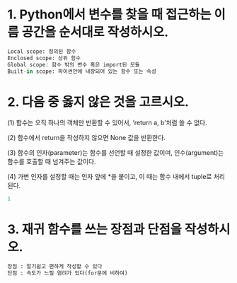 
# 1. Python에서 변수를 찾을 때 접근하는 이름 공간을 순서대로 작성하시오.


```python
Local scope: 정의된 함수
Enclosed scope: 상위 함수
Global scope: 함수 밖의 변수 혹은 import된 모듈
Built-in scope: 파이썬안에 내장되어 있는 함수 또는 속성
```

# 2. 다음 중 옳지 않은 것을 고르시오.
(1) 함수는 오직 하나의 객체만 반환할 수 있어서, ‘return a, b’처럼 쓸 수 없다.

(2) 함수에서 return을 작성하지 않으면 None 값을 반환한다.

(3) 함수의 인자(parameter)는 함수를 선언할 때 설정한 값이며,
인수(argument)는 함수를 호출할 때 넘겨주는 값이다.

(4) 가변 인자를 설정할 때는 인자 앞에 *을 붙이고, 이 때는 함수 내에서 tuple로 처리된다.


```python
1
```

# 3. 재귀 함수를 쓰는 장점과 단점을 작성하시오.


```python
장점 : 알기쉽고 편하게 작성할 수 있다
단점 : 속도가 느릴 염려가 있다(for문에 비하여)
```


```python

```


```python

```
